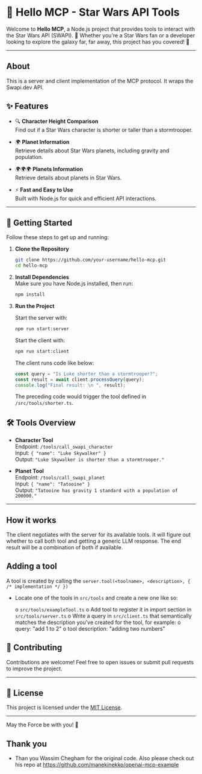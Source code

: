 # 🌌 Hello MCP - Star Wars API Tools

Welcome to **Hello MCP**, a Node.js project that provides tools to interact with the Star Wars API (SWAPI). 🚀 Whether you're a Star Wars fan or a developer looking to explore the galaxy far, far away, this project has you covered! 🌠

---

## About

This is a server and client implementation of the MCP protocol. It wraps the Swapi.dev API.

## ✨ Features

- 🔍 **Character Height Comparison**  
    Find out if a Star Wars character is shorter or taller than a stormtrooper.

- 🌍 **Planet Information**  
    Retrieve details about Star Wars planets, including gravity and population.

- 🌍🌍🌍 **Planets Information**  
    Retrieve details about planets in Star Wars.

- ⚡ **Fast and Easy to Use**  
    Built with Node.js for quick and efficient API interactions.

---

## 🚀 Getting Started

Follow these steps to get up and running:

1. **Clone the Repository**  
     ```bash
     git clone https://github.com/your-username/hello-mcp.git
     cd hello-mcp
     ```

2. **Install Dependencies**  
     Make sure you have Node.js installed, then run:  
     ```bash
     npm install
     ```

3. **Run the Project**  

     Start the server with:  

     ```bash
     npm run start:server
     ```

     Start the client with:

     ```bash
     npm run start:client
     ```

     The client runs code like below:

     ```javascript
     const query = "Is Luke shorter than a stormtrooper?";
     const result = await client.processQuery(query);
     console.log("Final result: \n ", result);
     ```

     The preceding code would trigger the tool defined in `/src/tools/shorter.ts`.

## 🛠️ Tools Overview

- **Character Tool**  
    Endpoint: `/tools/call_swapi_character`  
    Input: `{ "name": "Luke Skywalker" }`  
    Output: `"Luke Skywalker is shorter than a stormtrooper."`

- **Planet Tool**  
    Endpoint: `/tools/call_swapi_planet`  
    Input: `{ "name": "Tatooine" }`  
    Output: `"Tatooine has gravity 1 standard with a population of 200000."`

---

## How it works

The client negotiates with the server for its available tools. It will figure out whether to call both tool and getting a generic LLM response. The end result will be a combination of both if available.

## Adding a tool

A tool is created by calling the `server.tool(<toolname>, <description>, { /* implementation */ })`

- Locate one of the tools in `src/tools` and create a new one like so:

   o `src/tools/exampleTool.ts`
   o Add tool to register it in import section in `src/tools/server.ts`
   o Write a query in `src/client.ts` that semantically matches the description you've created for the tool, for example:
      o query: "add 1 to 2"
      o tool description: "adding two numbers"

## 🤝 Contributing

Contributions are welcome! Feel free to open issues or submit pull requests to improve the project.

---

## 📜 License

This project is licensed under the [MIT License](LICENSE).

---

May the Force be with you! 🌟  

## Thank you

- Than you Wassim Chegham for the original code. Also please check out his repo at <https://github.com/manekinekko/openai-mcp-example>